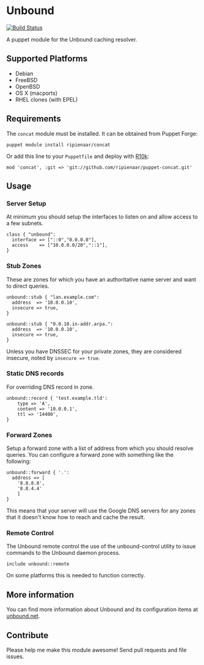 # Unbound

[![Build Status](https://travis-ci.org/xaque208/puppet-unbound.png)](https://travis-ci.org/xaque208/puppet-unbound)

A puppet module for the Unbound caching resolver.

## Supported Platforms

* Debian
* FreeBSD
* OpenBSD
* OS X (macports)
* RHEL clones (with EPEL)

## Requirements
The `concat` module must be installed. It can be obtained from Puppet Forge:

    puppet module install ripienaar/concat

Or add this line to your `Puppetfile` and deploy with [R10k](https://github.com/adrienthebo/r10k):

    mod 'concat', :git => 'git://github.com/ripienaar/puppet-concat.git'

## Usage

### Server Setup

At minimum you should setup the interfaces to listen on and allow access to a few subnets.

    class { "unbound":
      interface => ["::0","0.0.0.0"],
      access    => ["10.0.0.0/20","::1"],
    }

### Stub Zones

These are zones for which you have an authoritative name server and want to
direct queries.

    unbound::stub { "lan.example.com":
      address  => '10.0.0.10',
      insecure => true,
    }

    unbound::stub { "0.0.10.in-addr.arpa.":
      address  => '10.0.0.10',
      insecure => true,
    }

Unless you have DNSSEC for your private zones, they are considered insecure,
noted by `insecure => true`.

### Static DNS records

For overriding DNS record in zone.

    unbound::record { 'test.example.tld':
        type => 'A',
        content => '10.0.0.1',
        ttl => '14400',
    }

### Forward Zones

Setup a forward zone with a list of address from which you should resolve queries.  You can configure a forward zone with something like the following:

    unbound::forward { '.':
      address => [
        '8.8.8.8',
        '8.8.4.4'
        ]
    }

This means that your server will use the Google DNS servers for any
zones that it doesn't know how to reach and cache the result.

### Remote Control

The Unbound remote control the use of the unbound-control utility to
issue commands to the Unbound daemon process.

    include unbound::remote

On some platforms this is needed to function correctly.

## More information

You can find more information about Unbound and its configuration items at
[unbound.net](http://unbound.net).

## Contribute

Please help me make this module awesome!  Send pull requests and file issues.

